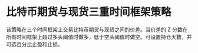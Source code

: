 # 比特币期货与现货三重时间框架策略

该策略在三个时间框架上交易比特币期货与现货之间的价差。当价差的 Z 分数在所有时间框架上超过多头阈值时做多，低于空头阈值时做空。可设置持仓天数，并可选百分比止盈和止损。
